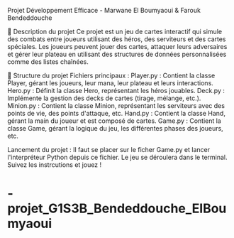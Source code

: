 Projet Développement Efficace - Marwane El Boumyaoui & Farouk Bendeddouche

📖 Description du projet
Ce projet est un jeu de cartes interactif qui simule des combats entre joueurs utilisant des héros, des serviteurs et des cartes spéciales. Les joueurs peuvent jouer des cartes, attaquer leurs adversaires et gérer leur plateau en utilisant des structures de données personnalisées comme des listes chaînées.

📂 Structure du projet
Fichiers principaux :
  Player.py : Contient la classe Player, gérant les joueurs, leur mana, leur plateau et leurs interactions.
  Hero.py : Définit la classe Hero, représentant les héros jouables.
  Deck.py : Implémente la gestion des decks de cartes (tirage, mélange, etc.).
  Minion.py : Contient la classe Minion, représentant les serviteurs avec des points de vie, des points d'attaque, etc.
  Hand.py : Contient la classe Hand, gérant la main du joueur et est composé de cartes.
  Game.py : Contient la classe Game, gérant la logique du jeu, les différentes phases des joueurs, etc.

Lancement du projet : 
Il faut se placer sur le ficher Game.py et lancer l'interpréteur Python depuis ce fichier. Le jeu se déroulera dans le terminal.
Suivez les instrcutions et jouez !
# -projet_G1S3B_Bendeddouche_ElBoumyaoui
